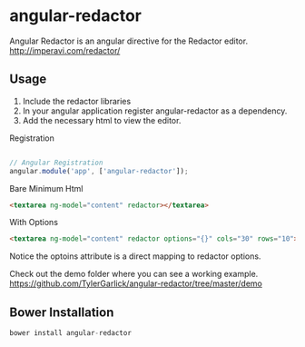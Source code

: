 angular-redactor
================

Angular Redactor is an angular directive for the Redactor editor.  http://imperavi.com/redactor/


Usage
--------------

1. Include the redactor libraries
2. In your angular application register angular-redactor as a dependency.
3. Add the necessary html to view the editor.

Registration

```js

// Angular Registration
angular.module('app', ['angular-redactor']);

```

Bare Minimum Html
```html
<textarea ng-model="content" redactor></textarea>
```

With Options
```html
<textarea ng-model="content" redactor options="{}" cols="30" rows="10"></textarea>
```
Notice the optoins attribute is a direct mapping to redactor options.


Check out the demo folder where you can see a working example.  https://github.com/TylerGarlick/angular-redactor/tree/master/demo



Bower Installation
--------------
```js
bower install angular-redactor
```